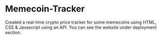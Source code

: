 # Memecoin-Tracker
Created a real-time crypto price tracker for some memecoins using HTML, CSS &amp; Javascript using an API. You can see the website under deployment section. 

